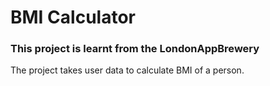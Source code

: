 # BMI Calculator

### This project is learnt from the LondonAppBrewery

The project takes user data to calculate BMI of a person.
